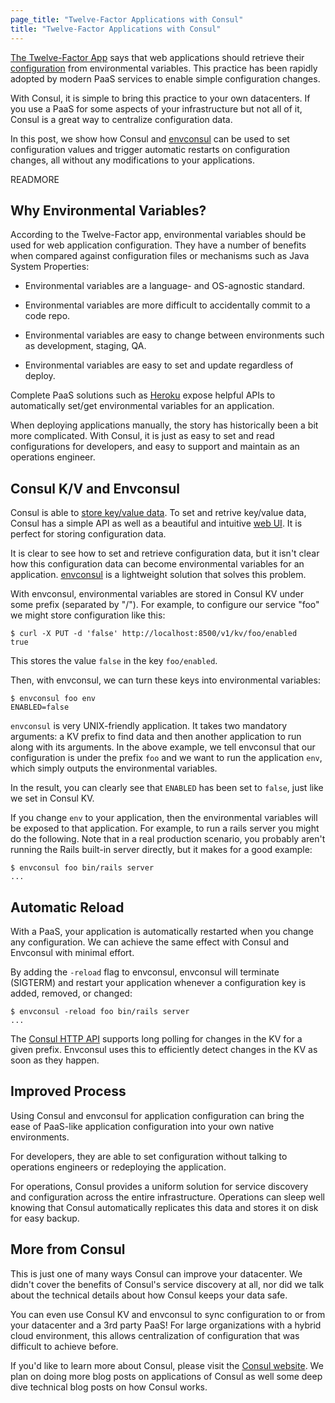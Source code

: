 ```yaml
---
page_title: "Twelve-Factor Applications with Consul"
title: "Twelve-Factor Applications with Consul"
---
```


[The Twelve-Factor App](http://12factor.net) says that web applications
should retrieve their [configuration](http://12factor.net/config)
from environmental variables. This practice has been rapidly
adopted by modern PaaS services to enable simple
configuration changes.

With Consul, it is simple to bring this practice to your own
datacenters. If you use a PaaS for some aspects of your infrastructure
but not all of it, Consul is a great way to centralize configuration
data.

In this post, we show how Consul and
[envconsul](https://github.com/hashicorp/envconsul) can be used
to set configuration values and trigger automatic restarts on
configuration changes, all without any modifications to your
applications.

READMORE

## Why Environmental Variables?

According to the Twelve-Factor app, environmental variables should be
used for web application configuration. They have a number of benefits
when compared against configuration files or mechanisms such as Java
System Properties:

  * Environmental variables are a language- and OS-agnostic standard.

  * Environmental variables are more difficult to accidentally
    commit to a code repo.

  * Environmental variables are easy to change between environments
    such as development, staging, QA.

  * Environmental variables are easy to set and update regardless of
    deploy.

Complete PaaS solutions such as [Heroku](http://www.heroku.com)
expose helpful APIs to automatically set/get environmental variables
for an application.

When deploying applications manually, the story has historically
been a bit more complicated. With Consul, it is just as easy to set
and read configurations for developers, and easy to support and
maintain as an operations engineer.

## Consul K/V and Envconsul

Consul is able to
[store key/value data](http://www.consul.io/intro/getting-started/kv.html).
To set and retrive key/value data, Consul has a simple API
as well as a beautiful and intuitive
[web UI](http://www.consul.io/intro/getting-started/ui.html).
It is perfect for storing configuration data.

It is clear to see how to set and retrieve configuration data,
but it isn't clear how this configuration data can become
environmental variables for an application.
[envconsul](https://github.com/hashicorp/envconsul) is a lightweight
solution that solves this problem.

With envconsul, environmental variables are stored in Consul KV
under some prefix (separated by "/"). For example, to configure
our service "foo" we might store configuration like this:

    $ curl -X PUT -d 'false' http://localhost:8500/v1/kv/foo/enabled
    true

This stores the value `false` in the key `foo/enabled`.

Then, with envconsul, we can turn these keys into environmental
variables:

    $ envconsul foo env
    ENABLED=false

`envconsul` is very UNIX-friendly application. It takes two mandatory
arguments: a KV prefix to find data and then another application to run
along with its arguments. In the above example, we tell envconsul that
our configuration is under the prefix `foo` and we want to run the
application `env`, which simply outputs the environmental variables.

In the result, you can clearly see that `ENABLED` has been set to `false`,
just like we set in Consul KV.

If you change `env` to your application, then the environmental variables
will be exposed to that application. For example, to run a rails server
you might do the following. Note that in a real production scenario, you
probably aren't running the Rails built-in server directly, but it makes
for a good example:

    $ envconsul foo bin/rails server
    ...

## Automatic Reload

With a PaaS, your application is automatically restarted when you
change any configuration. We can achieve the same effect with Consul
and Envconsul with minimal effort.

By adding the `-reload` flag to envconsul, envconsul will terminate
(SIGTERM) and restart your application whenever a configuration
key is added, removed, or changed:

    $ envconsul -reload foo bin/rails server
    ...

The
[Consul HTTP API](http://www.consul.io/docs/agent/http.html)
supports long polling for changes in the KV for a given prefix.
Envconsul uses this to efficiently detect changes in the KV
as soon as they happen.

## Improved Process

Using Consul and envconsul for application configuration
can bring the ease of PaaS-like application configuration
into your own native environments.

For developers, they are able to set configuration without
talking to operations engineers or redeploying the application.

For operations, Consul provides a uniform solution for
service discovery and configuration across the entire
infrastructure. Operations can sleep well knowing that Consul
automatically replicates this data and stores it on disk for
easy backup.

## More from Consul

This is just one of many ways Consul can improve your datacenter.
We didn't cover the benefits of Consul's service discovery at all,
nor did we talk about the technical details about how Consul
keeps your data safe.

You can even use Consul KV and envconsul to sync configuration to
or from your datacenter and a 3rd party PaaS! For large organizations
with a hybrid cloud environment, this allows centralization of
configuration that was difficult to achieve before.

If you'd like to learn more about Consul, please visit the
[Consul website](http://www.consul.io). We plan on doing more blog
posts on applications of Consul as well some deep dive technical
blog posts on how Consul works.
